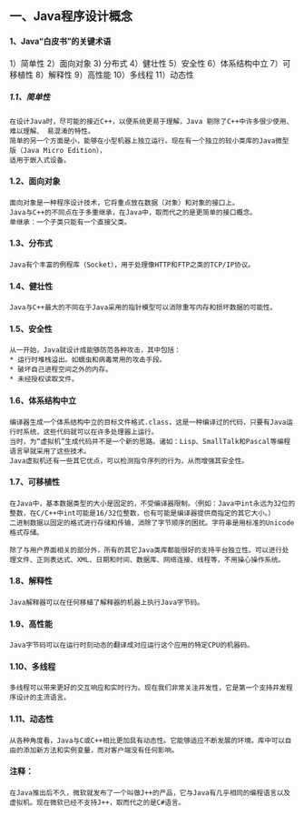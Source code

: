 ## 一、Java程序设计概念
#### 1、Java“白皮书”的关键术语
1）简单性  2）面向对象  3) 分布式  4）健壮性  5）安全性  6）体系结构中立
7）可移植性 8）解释性 9）高性能 10）多线程 11）动态性
##### 1.1、简单性
    在设计Java时，尽可能的接近C++，以便系统更易于理解，Java 剔除了C++中许多很少使用、难以理解、 易混淆的特性。
    简单的另一个方面是小，能够在小型机器上独立运行。现在有一个独立的较小类库的Java微型版（Java Micro Edition），
    适用于嵌入式设备。

#### 1.2、面向对象
    面向对象是一种程序设计技术，它将重点放在数据（对象）和对象的接口上。
    Java与C++的不同点在于多重继承，在Java中，取而代之的是更简单的接口概念。
    单继承：一个子类只能有一个直接父类。
    
#### 1.3、分布式
    Java有个丰富的例程库（Socket），用于处理像HTTP和FTP之类的TCP/IP协议。
    
#### 1.4、健壮性
    Java与C++最大的不同在于Java采用的指针模型可以消除重写内存和损坏数据的可能性。
    
#### 1.5、安全性
    从一开始，Java就设计成能够防范各种攻击，其中包括：
    * 运行时堆栈溢出。如蠕虫和病毒常用的攻击手段。
    * 破坏自己进程空间之外的内存。
    * 未经授权读取文件。
    
#### 1.6、体系结构中立
    编译器生成一个体系结构中立的目标文件格式.class，这是一种编译过的代码，只要有Java运行时系统，这些代码就可以在许多处理器上运行。
    当时，为“虚拟机”生成代码并不是一个新的思路。诸如：Lisp、SmallTalk和Pascal等编程语言早就采用了这些技术。
    Java虚拟机还有一些其它优点，可以检测指令序列的行为，从而增强其安全性。
    
#### 1.7、可移植性
    在Java中，基本数据类型的大小是固定的，不受编译器限制。（例如：Java中int永远为32位的整数，在C/C++中int可能是16/32位整数，也有可能是编译器提供商指定的其它大小。）
    二进制数据以固定的格式进行存储和传输，消除了字节顺序的困扰。字符串是用标准的Unicode格式存储。
    
    除了与用户界面相关的部分外，所有的其它Java类库都能很好的支持平台独立性。可以进行处理文件、正则表达式、XML、日期和时间、数据库、网络连接、线程等，不用操心操作系统。
    
#### 1.8、解释性
    Java解释器可以在任何移植了解释器的机器上执行Java字节码。

#### 1.9、高性能
    Java字节码可以在运行时刻动态的翻译成对应运行这个应用的特定CPU的机器码。
    
#### 1.10、多线程
    多线程可以带来更好的交互响应和实时行为。现在我们非常关注并发性，它是第一个支持并发程序设计的主流语言。
    
#### 1.11、动态性
    从各种角度看，Java与C或C++相比更加具有动态性。它能够适应不断发展的环境。库中可以自由的添加新方法和实例变量，而对客户端没有任何影响。
    
#### 注释：
    在Java推出后不久，微软就发布了一个叫做J++的产品，它与Java有几乎相同的编程语言以及虚拟机。现在微软已经不支持J++，取而代之的是C#语言。